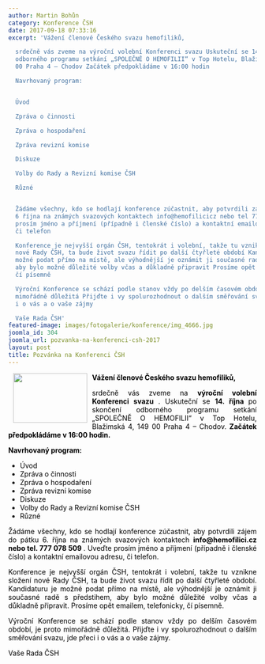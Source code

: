 ```yaml
---
author: Martin Bohůn
category: Konference ČSH
date: 2017-09-18 07:33:16
excerpt: 'Vážení členové Českého svazu hemofiliků,

  srdečně vás zveme na výroční volební Konferenci svazu Uskuteční se 14 října po skončení
  odborného programu setkání „SPOLEČNĚ O HEMOFILII“ v Top Hotelu, Blažimská 4, 149
  00 Praha 4 – Chodov Začátek předpokládáme v 16:00 hodin

  Navrhovaný program:


  Úvod

  Zpráva o činnosti

  Zpráva o hospodaření

  Zpráva revizní komise

  Diskuze

  Volby do Rady a Revizní komise ČSH

  Různé


  Žádáme všechny, kdo se hodlají konference zúčastnit, aby potvrdili zájem do pátku
  6 října na známých svazových kontaktech info@hemofilicicz nebo tel 777 078 509 Uveďte
  prosím jméno a příjmení (případně i členské číslo) a kontaktní emailovou adresu,
  či telefon

  Konference je nejvyšší orgán ČSH, tentokrát i volební, takže tu vznikne složení
  nové Rady ČSH, ta bude život svazu řídit po další čtyřleté období Kandidaturu je
  možné podat přímo na místě, ale výhodnější je oznámit ji současné radě s předstihem,
  aby bylo možné důležité volby včas a důkladně připravit Prosíme opět emailem, telefonicky,
  čí písemně

  Výroční Konference se schází podle stanov vždy po delším časovém období, je proto
  mimořádně důležitá Přijďte i vy spolurozhodnout o dalším směřování svazu, jde přeci
  i o vás a o vaše zájmy

  Vaše Rada ČSH'
featured-image: images/fotogalerie/konference/img_4666.jpg
joomla_id: 304
joomla_url: pozvanka-na-konferenci-csh-2017
layout: post
title: Pozvánka na Konferenci ČSH
---
```


<p>
 <span style="color: #000000;">
  <img border="0" height="100" src="{{ site.baseurl }}/images/fotogalerie/konference/img_4666.jpg" style="float: left; margin-left: 10px; margin-right: 10px;" width="150"/>
 </span>
 <span style="color: #000000;">
  <strong>
   Vážení členové Českého svazu hemofiliků,
  </strong>
 </span>
</p>
<p style="text-align: justify;">
 <span style="color: #000000;">
  srdečně vás zveme na
  <strong>
   výroční volební Konferenci svazu
  </strong>
  . Uskuteční se
  <strong>
   14. října
  </strong>
  po skončení odborného programu setkání „SPOLEČNĚ O HEMOFILII“ v Top Hotelu, Blažimská 4, 149 00 Praha 4 – Chodov.
  <strong>
   Začátek předpokládáme v 16:00 hodin.
  </strong>
 </span>
</p>
<p>
 <span style="color: #000000;">
  <strong>
   Navrhovaný program:
  </strong>
 </span>
</p>
<ul>
 <li>
  <span style="color: #000000;">
   Úvod
  </span>
 </li>
 <li>
  <span style="color: #000000;">
   Zpráva o činnosti
  </span>
 </li>
 <li>
  <span style="color: #000000;">
   Zpráva o hospodaření
  </span>
 </li>
 <li>
  <span style="color: #000000;">
   Zpráva revizní komise
  </span>
 </li>
 <li>
  <span style="color: #000000;">
   Diskuze
  </span>
 </li>
 <li>
  <span style="color: #000000;">
   Volby do Rady a Revizní komise ČSH
  </span>
 </li>
 <li>
  <span style="color: #000000;">
   Různé
  </span>
 </li>
</ul>
<p style="text-align: justify;">
 <span style="color: #000000;">
  Žádáme všechny, kdo se hodlají konference zúčastnit, aby potvrdili zájem do pátku 6. října na známých svazových kontaktech
  <strong>
   info@hemofilici.cz nebo tel. 777 078 509
  </strong>
  . Uveďte prosím jméno a příjmení (případně i členské číslo) a kontaktní emailovou adresu, či telefon.
 </span>
</p>
<p style="text-align: justify;">
 <span style="color: #000000;">
  Konference je nejvyšší orgán ČSH, tentokrát i volební, takže tu vznikne složení nové Rady ČSH, ta bude život svazu řídit po další čtyřleté období. Kandidaturu je možné podat přímo na místě, ale výhodnější je oznámit ji současné radě s předstihem, aby bylo možné důležité volby včas a důkladně připravit. Prosíme opět emailem, telefonicky, čí písemně.
 </span>
</p>
<p style="text-align: justify;">
 <span style="color: #000000;">
  Výroční Konference se schází podle stanov vždy po delším časovém období, je proto mimořádně důležitá. Přijďte i vy spolurozhodnout o dalším směřování svazu, jde přeci i o vás a o vaše zájmy.
 </span>
</p>
<p style="text-align: justify;">
 <span style="color: #000000;">
  Vaše Rada ČSH
 </span>
</p>